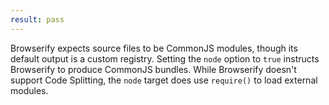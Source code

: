 ```yaml
---
result: pass
---
```


Browserify expects source files to be CommonJS modules, though its default output is a custom registry. Setting the `node` option to `true` instructs Browserify to produce CommonJS bundles. While Browserify doesn't support Code Splitting, the `node` target does use `require()` to load external modules.
